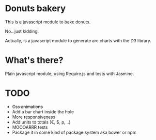 # Donuts bakery
This is a javascript module to bake donuts.

No...just kidding.

Actually, is a javascript module to generate arc charts with the D3 library.

# What's there?
Plain javascript module, using Require.js and tests with Jasmine.

# TODO
* ~~Css animations~~
* Add a bar chart inside the hole
* More responsiveness
* Add units to totals (€, $, p, ..)
* MOOOARRR tests
* Package it in some kind of package system aka bower or npm

